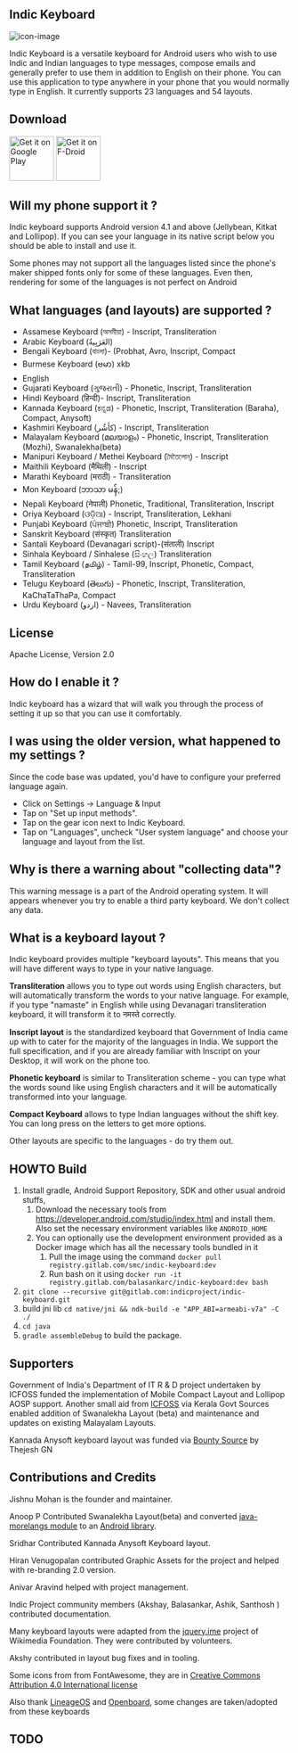 ## Indic Keyboard

![icon-image](https://gitlab.com/indicproject/indic-keyboard/-/raw/master/graphic-assets/ic_launcher-playstore.png)

Indic Keyboard is a versatile keyboard for Android users who wish to use Indic and Indian languages to type messages, compose emails and generally prefer to use them in addition to English on their phone. You can use this application to type anywhere in your phone that you would normally type in English. It currently supports 23 languages and 54 layouts.

## Download

[<img src="https://play.google.com/intl/en_us/badges/images/generic/en-play-badge.png"
     alt="Get it on Google Play"
     height="80">](https://play.google.com/store/apps/details?id=org.smc.inputmethod.indic)
[<img src="https://f-droid.org/badge/get-it-on.png"
     alt="Get it on F-Droid"
     height="80">](https://f-droid.org/packages/org.smc.inputmethod.indic/)

## Will my phone support it ?

Indic keyboard supports Android version 4.1 and above (Jellybean, Kitkat and Lollipop). If you can see your language in its native script below you should be able to install and use it. 

Some phones may not support all the languages listed since the phone's maker shipped fonts only for some of these languages. Even then, rendering for some of the languages is not perfect on Android

## What languages (and layouts) are supported ?

- Assamese Keyboard (অসমীয়া) - Inscript, Transliteration
- Arabic Keyboard (العَرَبِيةُ‎‎)
- Bengali Keyboard (বাংলা)- (Probhat, Avro, Inscript, Compact
- Burmese Keyboard (ဗမာ) xkb
- English
- Gujarati Keyboard (ગુજરાતી) - Phonetic, Inscript, Transliteration
- Hindi Keyboard (हिन्दी)- Inscript, Transliteration
- Kannada Keyboard (ಕನ್ನಡ) - Phonetic, Inscript, Transliteration (Baraha), Compact, Anysoft)
- Kashmiri Keyboard (کأشُر) - Inscript, Transliteration
- Malayalam Keyboard (മലയാളം) - Phonetic, Inscript, Transliteration (Mozhi), Swanalekha(beta)
- Manipuri Keyboard / Methei Keyboard (মৈতৈলোন্) - Inscript
- Maithili Keyboard (मैथिली)  - Inscript
- Marathi Keyboard (मराठी) - Transliteration
- Mon Keyboard (ဘာသာ မန်;)
- Nepali Keyboard (नेपाली)  Phonetic, Traditional, Transliteration, Inscript
- Oriya Keyboard (ଓଡ଼ିଆ) - Inscript, Transliteration, Lekhani
- Punjabi Keyboard (ਪੰਜਾਬੀ) Phonetic, Inscript, Transliteration
- Sanskrit Keyboard (संस्कृत) Transliteration
- Santali Keyboard (Devanagari script)-(संताली) Inscript
- Sinhala Keyboard / Sinhalese (සිංහල) Transliteration
- Tamil Keyboard (தமிழ்) - Tamil-99, Inscript, Phonetic, Compact, Transliteration
- Telugu Keyboard (తెలుగు) - Phonetic, Inscript, Transliteration, KaChaTaThaPa, Compact
- Urdu Keyboard (اردو) - Navees, Transliteration

## License 

Apache License, Version 2.0

## How do I enable it ?

Indic keyboard has a wizard that will walk you through the process of setting it up so that you can use it comfortably.

## I was using the older version, what happened to my settings ?

Since the code base was updated, you'd have to configure your preferred language again. 
- Click on Settings -> Language & Input 
- Tap on "Set up input methods".
- Tap on the gear icon next to Indic Keyboard.
- Tap on "Languages", uncheck "User system language" and choose your language and layout from the list. 


## Why is there a warning about "collecting data"?

This warning message is a part of the Android operating system. It will appears whenever you try to enable a third party keyboard. We don't collect any data.

## What is a keyboard layout ?

Indic keyboard provides multiple "keyboard layouts". This means that you will have different  ways to type in your native language.

**Transliteration** allows you to type out words using English characters, but will automatically transform the words to your native language. For example, if you type "namaste" in English while using Devanagari transliteration keyboard, it will transform it to नमस्ते correctly.

**Inscript layout** is the standardized keyboard that Government of India came up with to cater for the majority of the languages in India. We support the full specification, and if you are already familiar with Inscript on your Desktop, it will work on the phone too.

**Phonetic keyboard** is similar to Transliteration scheme - you can type what the words sound like using English characters and it will be automatically transformed into your language.

**Compact Keyboard** allows to type Indian languages without the shift key. You can long press on the letters to get more options.

Other layouts are specific to the languages - do try them out.

## HOWTO Build
1. Install gradle, Android Support Repository, SDK and other usual android stuffs, 
    1. Download the necessary tools from https://developer.android.com/studio/index.html and install them. Also set the necessary environment variables like `ANDROID_HOME`
    1. You can optionally use the development environment provided as a Docker image which has all the necessary tools bundled in it
        1. Pull the image using the command `docker pull registry.gitlab.com/smc/indic-keyboard:dev`
        2. Run bash on it using `docker run -it registry.gitlab.com/balasankarc/indic-keyboard:dev bash`
1. `git clone --recursive git@gitlab.com:indicproject/indic-keyboard.git`
1. build jni lib `cd native/jni && ndk-build -e "APP_ABI=armeabi-v7a" -C ./`
1. `cd java`
1. `gradle assembleDebug` to build the package.

## Supporters

Government of India's Department of IT R & D project undertaken by ICFOSS funded the implementation of Mobile Compact Layout and Lollipop AOSP support. Another small aid from <a href=http://icfoss.in>ICFOSS</a> via Kerala Govt Sources enabled  addition of Swanalekha Layout (beta) and maintenance and updates on existing Malayalam Layouts.

Kannada Anysoft keyboard layout was funded via [Bounty Source](https://www.bountysource.com/issues/3406116-anysoft-like-kannada-inscript-keyboard-15) by Thejesh GN

## Contributions and Credits

Jishnu Mohan is the founder and maintainer.

Anoop P Contributed Swanalekha Layout(beta) and converted [java-morelangs  module](https://github.com/androidtweak/java-morelangs) to an [Android library](https://gitlab.com/smc/android-ime).

Sridhar Contributed Kannada Anysoft Keyboard layout.

Hiran Venugopalan contributed Graphic Assets for the project and helped with re-branding 2.0 version.

Anivar Aravind helped with project management.

Indic Project community members (Akshay, Balasankar, Ashik, Santhosh ) contributed documentation.

Many keyboard layouts were adapted from the [jquery.ime](https://github.com/wikimedia/jquery.ime) project of Wikimedia Foundation. They were contributed by volunteers.

Akshy contributed in layout bug fixes and in tooling.

Some icons from from FontAwesome, they are in [Creative Commons Attribution 4.0 International license](https://fontawesome.com/license)

Also thank [LineageOS](https://review.lineageos.org/c/LineageOS/android_packages_inputmethods_LatinIME/) and [Openboard](https://github.com/dslul/openboard/), some changes are taken/adopted from these keyboards

## TODO
